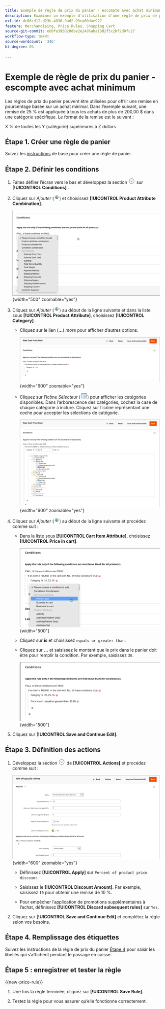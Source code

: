 ```yaml
---
title: Exemple de règle de prix du panier - escompte avec achat minimum
description: Examinez un exemple d’utilisation d’une règle de prix de panier pour offrir une remise avec un achat minimal.
exl-id: dc06cd12-d23b-4836-9ad2-93ca60dac927
feature: Merchandising, Price Rules, Shopping Cart
source-git-commit: eb0fe395020dbe2e2496aba13d2f5c2bf2d0fc27
workflow-type: tm+mt
source-wordcount: '346'
ht-degree: 0%

---
```


# Exemple de règle de prix du panier - escompte avec achat minimum

Les règles de prix du panier peuvent être utilisées pour offrir une remise en pourcentage basée sur un achat minimal. Dans l’exemple suivant, une remise de 25 % est appliquée à tous les achats de plus de 200,00 $ dans une catégorie spécifique. Le format de la remise est le suivant :

X % de toutes les Y (catégorie) supérieures à Z dollars

## Étape 1. Créer une règle de panier

Suivez les [instructions](price-rules-cart.md) de base pour créer une règle de panier.

## Étape 2. Définir les conditions

1. Faites défiler l’écran vers le bas et développez la section ![Sélecteur d’extension](../assets/icon-display-expand.png) sur **[!UICONTROL Conditions]** .

1. Cliquez sur _Ajouter_ (![Ajouter une icône](../assets/icon-add-green-circle.png)) et choisissez **[!UICONTROL Product Attribute Combination]**.

   ![Condition de règle de prix du panier - combinaison d’attributs de produit](./assets/condition1.png){width="500" zoomable="yes"}

1. Cliquez sur _Ajouter_ (![Ajouter une icône](../assets/icon-add-green-circle.png)) au début de la ligne suivante et dans la liste sous **[!UICONTROL Product Attribute]**, choisissez **[!UICONTROL Category]**.

   - Cliquez sur le lien (**...**) _more_ pour afficher d’autres options.

     ![ Condition de règle de prix du panier - options de catégorie](./assets/condition3.png){width="600" zoomable="yes"}

   - Cliquez sur l’icône _Sélecteur_ (![Icône Liste](../assets/icon-list-chooser.png)) pour afficher les catégories disponibles. Dans l’arborescence des catégories, cochez la case de chaque catégorie à inclure. Cliquez sur l’icône représentant une coche pour accepter les sélections de catégorie.

     ![ Condition de règle de prix du panier - catégorie](./assets/condition4.png){width="600" zoomable="yes"}

1. Cliquez sur _Ajouter_ (![Ajouter une icône](../assets/icon-add-green-circle.png)) au début de la ligne suivante et procédez comme suit :

   - Dans la liste sous **[!UICONTROL Cart Item Attribute]**, choisissez **[!UICONTROL Price in cart]**.

     ![Condition de règle de prix du panier - attribut d’article de panier](./assets/condition5.png){width="500"}

   - Cliquez sur **is** et choisissez `equals or greater than`.

   - Cliquez sur **...** et saisissez le montant que le prix dans le panier doit être pour remplir la condition. Par exemple, saisissez `30`.

     ![Condition de règle de prix du panier - prix dans le panier](./assets/condition6.png){width="500"}

1. Cliquez sur **[!UICONTROL Save and Continue Edit]**.

## Étape 3. Définition des actions

1. Développez la section ![Sélecteur d’extension](../assets/icon-display-expand.png) de **[!UICONTROL Actions]** et procédez comme suit :

   ![Actions de règle de prix du panier](./assets/minimum-discount-actions.png){width="600" zoomable="yes"}

   - Définissez **[!UICONTROL Apply]** sur `Percent of product price discount`.

   - Saisissez le **[!UICONTROL Discount Amount]**. Par exemple, saisissez `10` pour obtenir une remise de 10 %.

   - Pour empêcher l’application de promotions supplémentaires à l’achat, définissez **[!UICONTROL Discard subsequent rules]** sur `Yes`.

1. Cliquez sur **[!UICONTROL Save and Continue Edit]** et complétez la règle selon vos besoins.

## Étape 4. Remplissage des étiquettes

Suivez les instructions de la règle de prix du panier [Étape 4](price-rules-cart.md) pour saisir les libellés qui s’affichent pendant le passage en caisse.

## Étape 5 : enregistrer et tester la règle

{{new-price-rule}}

1. Une fois la règle terminée, cliquez sur **[!UICONTROL Save Rule]**.

1. Testez la règle pour vous assurer qu’elle fonctionne correctement.
